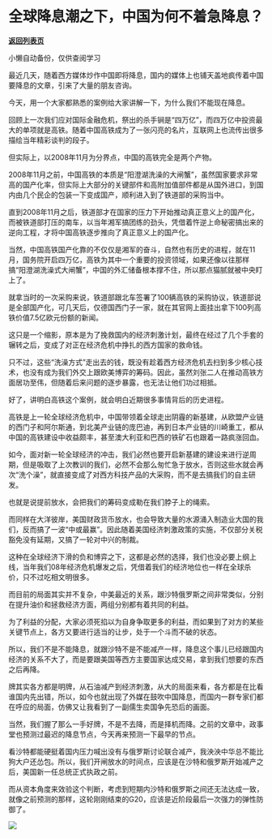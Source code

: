 # 全球降息潮之下，中国为何不着急降息？

[**返回列表页**](/gzh/政事堂2019)

小懒自动备份，仅供查阅学习

最近几天，随着西方媒体炒作中国即将降息，国内的媒体上也铺天盖地疯传着中国要降息的文章，引来了大量的朋友咨询。

  

今天，用一个大家都熟悉的案例给大家讲解一下，为什么我们不能现在降息。

  

回顾上一次我们应对国际金融危机，祭出的杀手锏是“四万亿”，而四万亿中投资最大的单项就是高铁。随着中国高铁成为了一张闪亮的名片，互联网上也流传出很多描绘当年精彩谈判的段子。

  

但实际上，以2008年11月为分界点，中国的高铁完全是两个产物。

  

2008年11月之前，中国高铁的本质是“阳澄湖洗澡的大闸蟹”，虽然国家要求非常高的国产化率，但实际上大部分的关键部件和高附加值部件都是从国外进口，到国内由几个民企的包装一下变成国产，顺利进入到了铁道部的采购当中。

  

直到2008年11月之后，铁道部才在国家的压力下开始推动真正意义上的国产化，而被铁道部打压的南车，以当年湘军搞团练的劲头，凭借着忤逆上命秘密搞出来的逆向工程，才将中国高铁逐步推向了真正意义上的国产化。

  

当然，中国高铁国产化靠的不仅仅是湘军的奋斗，自然也有历史的进程，就在11月，国务院开启四万亿，高铁为其中一个重要的投资领域，如果还像以往那样搞“阳澄湖洗澡式大闸蟹”，中国的外汇储备根本撑不住，所以那点猫腻就被中央盯上了。

  

就拿当时的一次采购来说，铁道部跟北车签署了100辆高铁的采购协议，铁道部说是全部国产化，可几天后，仅德国西门子一家，就在其官网上面挂出拿下100列高铁价值7.5亿欧元份额的新闻。

  

这只是一个缩影，原本是为了挽救国内的经济刺激计划，最终在经过了几个手套的辗转之后，变成了对正在经济危机中挣扎的西方国家的救命钱。  

  

只不过，这些“洗澡方式”走出去的钱，既没有趁着西方经济危机去扫到多少核心技术，也没有成为我们外交上跟欧美博弈的筹码。因此，虽然刘张二人在推动高铁方面居功至伟，但随着后来问题的逐步暴露，也无法让他们功过相抵。  

  

好了，讲明白高铁这个案例，就会明白近期很多事情背后的历史进程。  

  

高铁是上一轮全球经济危机中，中国带领着全球走出阴霾的新基建，从欧盟产业链的西门子和阿尔斯通，到北美产业链的庞巴迪，再到日本产业链的川崎重工，都从中国的高铁建设中收益颇丰，甚至澳大利亚和巴西的铁矿石也跟着一路疯涨回血。

  

如今，面对新一轮全球经济的冲击，我们必然也要开启新基建的建设来进行逆周期，但是吸取了上次教训的我们，必然不会那么匆忙急于放水，否则这些水就会再次“洗个澡”，就直接变成了对西方科技产品的大采购，而不是去搞我们的自主研发。  

  

也就是说提前放水，会把我们的筹码变成勒在我们脖子上的绳索。  

  

而同样在大洋彼岸，美国财政货币放水，也会导致大量的水源涌入制造业大国的我们，反而搞了一波“中或最赢”。因此随着美国经济刺激政策的实施，不仅部分关税豁免没有延期，又搞了一轮对中兴的制裁。  

  

这种在全球经济下滑的负和博弈之下，这都是必然的选择，我们也没必要上纲上线，当年我们08年经济危机爆发之后，凭借着我们的经济地位也一样在全球杀价，只不过吃相文明很多。  

  

而目前的局面其实并不复杂，中美最近的关系，跟沙特俄罗斯之间非常类似，分别在提升油价和拯救经济方面，两组分别都有着共同的利益。

  

为了利益的分配，大家必须死掐以为自身争取更多的利益，而如果到了对方的某些关键节点上，各方又要进行适当的让步，处于一个斗而不破的状态。  

  

所以，我们不是不能降息，就跟沙特不是不能减产一样，降息这个事儿已经跟国内经济的关系不大了，而是要跟美国等西方主要国家达成交易，拿到我们想要的东西之后再降。

  

牌其实各方都是明牌，从石油减产到经济刺激，从大的局面来看，各方都是在比看谁国内先出错，所以，如今也就出现了外媒在鼓吹中国降息，而国内一群专家们都在呼应的局面，仿佛又让我看到了一副儒生卖国争先恐后的画面。

  

当然，我们握了那么一手好牌，不是不去降，而是择机而降。之前的文章中，政事堂也预测过最迟的降息节点，今天再来预测一下最早的节点。

  

看沙特都能硬挺着国内压力喊出没有与俄罗斯讨论联合减产，我泱泱中华总不能比狗大户还怂包。所以，我们开闸放水的时间点，应该是在沙特和俄罗斯开始减产之后，美国新一任总统正式执政之前。

  

而从资本角度来效验这个判断，考虑到短期内沙特和俄罗斯之间还无法达成一致，就像之前预测的那样，这轮刚刚结束的G20，应该是近阶段最后一次强力的弹性防御了。  

  

![](https://mmbiz.qpic.cn/mmbiz_jpg/rxhS23yu8cPp0iaKAfe0ZsWfgGcY72o9Nror8TicrtnlDsqzY7y4Kum4fM3X0FMEGlbvm9HvZUiaETSnLt4DHNLbQ/640?wx_fmt=jpeg)

